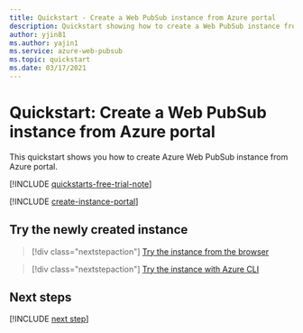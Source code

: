```yaml
---
title: Quickstart - Create a Web PubSub instance from Azure portal
description: Quickstart showing how to create a Web PubSub instance from Azure portal
author: yjin81
ms.author: yajin1
ms.service: azure-web-pubsub
ms.topic: quickstart 
ms.date: 03/17/2021
---
```


# Quickstart: Create a Web PubSub instance from Azure portal

This quickstart shows you how to create Azure Web PubSub instance from Azure portal.

[!INCLUDE [quickstarts-free-trial-note](../../includes/quickstarts-free-trial-note.md)]

[!INCLUDE [create-instance-portal](includes/create-instance-portal.md)]

## Try the newly created instance

> [!div class="nextstepaction"]
> [Try the instance from the browser](./quickstart-live-demo.md)

> [!div class="nextstepaction"]
> [Try the instance with Azure CLI](./quickstart-cli-try.md)

## Next steps

[!INCLUDE [next step](includes/include-next-step.md)]